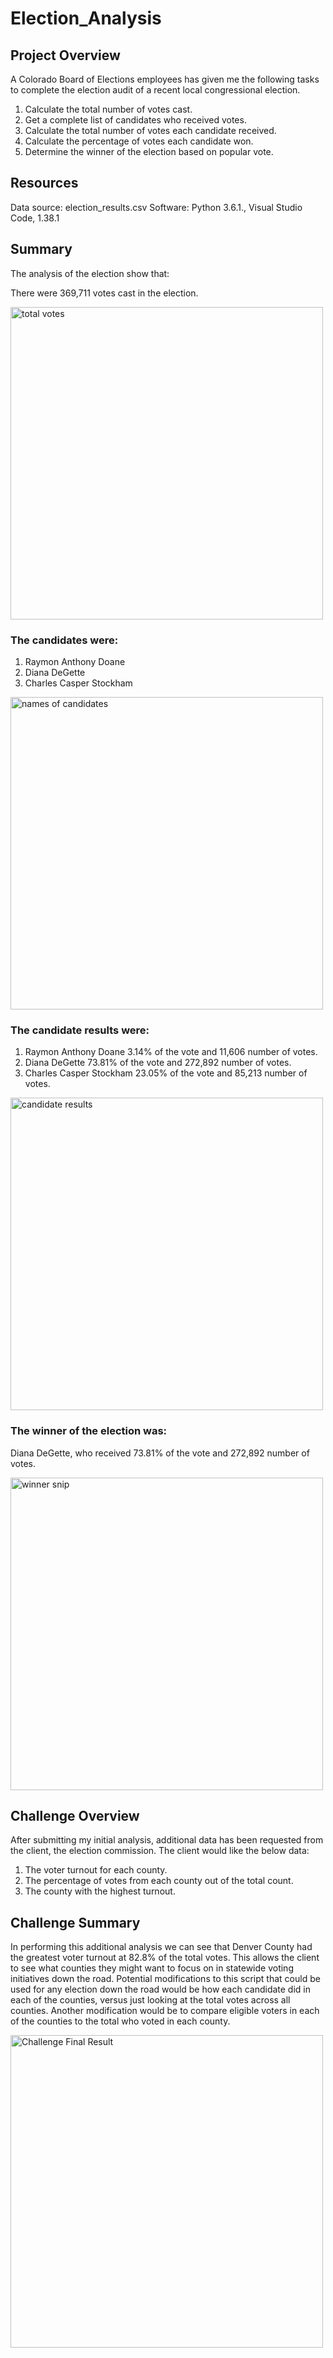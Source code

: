 # Election_Analysis
## Project Overview
A Colorado Board of Elections employees has given me the following tasks to complete the election audit of a recent local congressional election.

  1. Calculate the total number of votes cast.
  2. Get a complete list of candidates who received votes.
  3. Calculate the total number of votes each candidate received.
  4. Calculate the percentage of votes each candidate won.
  5. Determine the winner of the election based on popular vote.
  
  ## Resources
Data source: election_results.csv
Software: Python 3.6.1., Visual Studio Code, 1.38.1
  
  ## Summary
The analysis of the election show that:
  
There were 369,711 votes cast in the election.

<img width="500" alt="total votes" src="https://user-images.githubusercontent.com/104927745/177019546-51cb8a28-ef3f-4879-882a-595f354c1ab0.PNG">

### The candidates were:
1. Raymon Anthony Doane
2. Diana DeGette
3. Charles Casper Stockham
<img width="500" alt="names of candidates" src="https://user-images.githubusercontent.com/104927745/177019900-01b5162c-7e80-4fa0-b4e5-e9fb2093a706.PNG">
 
### The candidate results were:   
1. Raymon Anthony Doane 3.14% of the vote and 11,606 number of votes.
2. Diana DeGette 73.81% of the vote and 272,892 number of votes.
3. Charles Casper Stockham 23.05% of the vote and 85,213 number of votes.

<img width="500" alt="candidate results" src="https://user-images.githubusercontent.com/104927745/177019584-ad5d46d6-68fe-4571-89f3-2b3b33d515ff.PNG">

### The winner of the election was:
Diana DeGette, who received 73.81% of the vote and 272,892 number of votes.
 
<img width="500" alt="winner snip" src="https://user-images.githubusercontent.com/104927745/177019559-a77c76c0-0195-4d39-bada-5adb185c4e7f.PNG">

## Challenge Overview
After submitting my initial analysis, additional data has been requested from the client, the election commission.  The client would like the below data:
1. The voter turnout for each county.
2. The percentage of votes from each county out of the total count.
3. The county with the highest turnout.

## Challenge Summary
In performing this additional analysis we can see that Denver County had the greatest voter turnout at 82.8% of the total votes.  This allows the client to see what counties they might want to focus on in statewide voting initiatives down the road.  Potential modifications to this script that could be used for any election down the road would be how each candidate did in each of the counties, versus just looking at the total votes across all counties.  Another modification would be to compare eligible voters in each of the counties to the total who voted in each county. 

<img width="500" alt="Challenge Final Result" src="https://user-images.githubusercontent.com/104927745/177052419-a051c6f1-7fef-4cee-a341-71d04e57c505.PNG">
